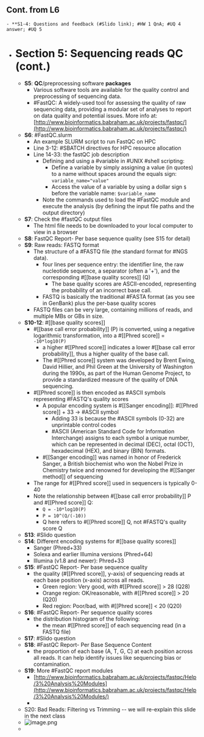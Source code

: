 ## Cont. from L6
	- **S1-4: Questions and feedback (#Slido link); #HW 1 QnA; #UQ 4 answer; #UQ 5
- # Section 5: Sequencing reads QC (cont.)
	- **S5**: **QC**/preprocessing software **packages**
		- Various software tools are available for the quality control and preprocessing of sequencing data.
		- #FastQC: A widely-used tool for assessing the quality of raw sequencing data, providing a modular set of analyses to report on data quality and potential issues. More info at: [http://www.bioinformatics.babraham.ac.uk/projects/fastqc/](http://www.bioinformatics.babraham.ac.uk/projects/fastqc/)
	- **S6**: #FastQC.slurm
		- An example SLURM script to run FastQC on HPC
		- Line 3-12: #SBATCH directives for HPC resource allocation
		- Line 14-33: the fastQC job description
			- Defining and using a #variable in #UNIX #shell scripting:
				- Define a variable by simply assigning a value (in quotes) to a name without spaces around the equals sign: `variable_name="value"`
				- Access the value of a variable by using a dollar sign `$` before the variable name: `$variable_name`
			- Note the commands used to load the #FastQC module and execute the analysis (by defining the input file paths and the output directory)
	- **S7**: Check the #fastQC output files
		- The html file needs to be downloaded to your local computer to view in a browser
	- **S8**: FastQC Report- Per base sequence quality (see S15 for detail)
	- **S9**: Raw reads: FASTQ format
		- The structure of a #FASTQ file (the standard format for #NGS data).
			- four lines per sequence entry: the identifier line, the raw nucleotide sequence, a separator (often a '+'), and the corresponding #[[base quality scores]] (Q)
				- The base quality scores are ASCII-encoded, representing the probability of an incorrect base call.
			- FASTQ is basically the traditional #FASTA format (as you see in GenBank) plus the per-base quality scores
		- FASTQ files can be very large, containing millions of reads, and multiple MBs or GBs in size.
	- **S10-12**: #[[base quality scores]]
		- #[[base call error probability]] (P) is converted, using a negative logarithmic transformation, into a #[[Phred score]] = `-10*log10(P)`
			- a higher #[[Phred score]] indicates a lower #[[base call error probability]], thus a higher quality of the base call.
			- The #[[Phred score]] system was developed by Brent Ewing, David Hillier, and Phil Green at the University of Washington during the 1990s, as part of the Human Genome Project, to provide a standardized measure of the quality of DNA sequencing.
		- #[[Phred score]] is then encoded as #ASCII symbols representing #FASTQ's quality scores
			- A popular encoding system is #[[Sanger encoding]]: #[[Phred score]] + 33 -> #ASCII symbol
				- Adding 33 is because the #ASCII symbols (0-32) are unprintable control codes
				- #ASCII (American Standard Code for Information Interchange) assigns to each symbol a unique number, which can be represented in decimal (DEC), octal (OCT), hexadecimal (HEX), and binary (BIN) formats.
			- #[[Sanger encoding]] was named in honor of Frederick Sanger,  a British biochemist who won the Nobel Prize in Chemistry twice and renowned for developing the #[[Sanger method]] of sequencing
		- The range for #[[Phred score]] used in sequencers is typically 0-40
		- Note the relationship between #[[base call error probability]] P and #[[Phred score]] Q:
			- `Q = -10*log10(P)`
			- `P = 10^(Q/(-10))`
			- Q here refers to #[[Phred score]] Q, not #FASTQ's quality score Q
	- **S13**: #Slido question
	- **S14**: Different encoding systems for #[[base quality scores]]
		- Sanger (Phred+33)
		- Solexa and earlier Illumina versions (Phred+64)
		- Illumina (v1.8 and newer):  Phred+33
	- **S15**: #FastQC Report- Per base sequence quality
		- the quality (#[[Phred score]], y-axis) of sequencing reads at each base position (x-axis) across all reads.
			- Green region: Very good, with #[[Phred score]] > 28 (Q28)
			- Orange region: OK/reasonable, with #[[Phred score]] > 20 (Q20)
			- Red region: Poor/bad, with #[[Phred score]] < 20 (Q20)
	- **S16**: #FastQC Report- Per sequence quality scores
		- the distribution histogram of the following:
			- the mean #[[Phred score]] of each sequencing read (in a FASTQ file)
	- **S17**: #Slido question
	- **S18**: #FastQC Report- Per Base Sequence Content
		- the proportion of each base (A, T, G, C) at each position across all reads. It can help identify issues like sequencing bias or contamination.
	- **S19**: More #FastQC report modules
		- [http://www.bioinformatics.babraham.ac.uk/projects/fastqc/Help/3%20Analysis%20Modules](http://www.bioinformatics.babraham.ac.uk/projects/fastqc/Help/3%20Analysis%20Modules/)
		-
	- S20: Bad Reads: Filtering vs Trimming -- we will re-explain this slide in the next class
	- ![image.png](../assets/image_1706837905130_0.png)
	-